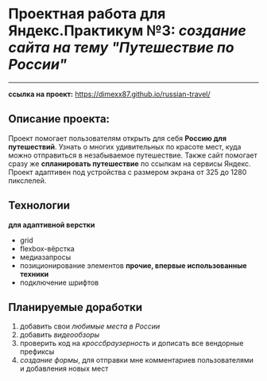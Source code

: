 # Проектная работа для Яндекс.Практикум №3: *создание сайта на тему "Путешествие по России"*
___

**ссылка на проект:** https://dimexx87.github.io/russian-travel/

## Описание проекта:
Проект помогает пользователям открыть для себя **Россию для путешествий**. Узнать о многих удивительных по красоте мест, куда можно отправиться в незабываемое путешествие. Также сайт помогает сразу же **спланировать путешествие** по ссылкам на сервисы Яндекс.
Проект адаптивен под устройства с размером экрана от 325 до 1280 пикслелей.

## Технологии
**для адаптивной верстки**
* grid
* flexbox-вёрстка
* медиазапросы
* позиционирование элементов
**прочие, впервые использованные техники**
* подключение шрифтов

## Планируемые доработки
1. добавить свои  _любимые места в России_
2. добавить _видеообзоры_
3. проверить код на _кроссбраузерность_ и дописать все вендорные префиксы
4. _создание формы_, для отправки мне комментариев пользователями и добавления новых мест
